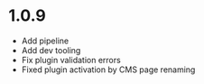 # 1.0.9
- Add pipeline
- Add dev tooling
- Fix plugin validation errors
- Fixed plugin activation by CMS page renaming

